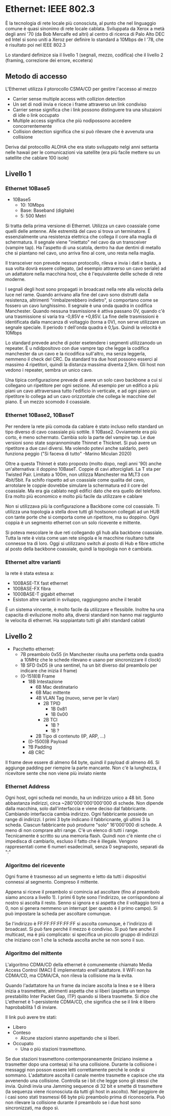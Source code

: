 # Ethernet: IEEE 802.3

È la tecnologia di rete locale più conosciuta, al punto che nel linguaggio comune è quasi sinonimo di rete locale cablata.
Sviluppata da Xerox a metà degli anni '70 (da Bob Mercalfe ed altri) al centro di ricerca di Palo Alto
DEC ed Intel si sono uniti a Xeroz per definire lo standard a 10Mbps de l '78, che è risultato poi nel IEEE 802.3

Lo standard definizce sia il livello 1 (segnali, mezzo, codifica) che il livello 2 (framing, correzione dei errore, eccetera)

## Metodo di accesso

L'Ethernet utilizza il ptorocollo CSMA/CD per gestire l'accesso al mezzo
* Carrier sense multiple access with collizion detection
* Un set di nodi invia e ricece i frame attraverso un link condiviso
* Carrier sense significa che i link possono distinguere tra una situzaioni di idle o link occupato
* Multiple access significa che più nodipossono accedere concorrentemente
* Collision detection significa che si può rilevare che è avvenuta una collisione

Deriva dal protocolllo ALOHA che era stato sviluppato nelgi anni settanta nelle hawaii per le comunicazioni via satellite (era più facile mettere su un satellite che cablare 100 isole)

## Livello 1

### Ethernet 10Base5

* 10Base5
  * 10: 10Mbps
  * Base: Baseband (digitale)
  * 5: 500 Metri

Si tratta della prima versione di Ethernet. Utilizza un cavo coassiale come quelli delle antenne. Alle estremità del cavo si trova un terminatore. È essenzialmente una resistenza elettrica che collega il core alla maglia di schermatura.
Il segnale viene "iniettato" nel cavo da un transceiver (vampire tap). Ha l'aspetto di una scatola, dentro ha due dentini di metallo che si piantano nel cavo, uno arriva fino al core, uno resta nella maglia.

Il transceiver non prevede nessun protocollo, rileva e invia i dati e basta, a sua volta dovrà essere collegato, (ad esempio attraverso un cavo seriale) ad un adattatore nella macchina host, che è l'equivalente dellle schede di rete moderne.

I segnali degli host sono propagati in broadcast nella rete alla velocità della luce nel rame. Quando arrivano alla fine del cavo sono distrutti dalla resistenza, altrimenti "rimbalzerebbero indietro", si comportano come se fossero un cavo lunghissimo.
Il segnale è una onda quadra in codifica Manchester. Quando nessuna trasmissione è attiva passano 0V, quando c'è una trasmissione si varia tra -0,85V e +0,85V. La fine delle trasmissioni è identificata dalla mancanza di voltaggio (torna a 0V), non serve utilizzare un segnale speciale.
Il periodo $\tau$ dell'onda quadra è 0,1$\mu$s. Quindi la velocità è 10Mbps

Lo standard prevede anche di poter esetendere i segmenti utilizzanodo un repeater. È u ndidpositovo con due vampre tap che legge la codifica manchester da un cavo e la ricodifica sull'altro, ma senza leggerla, nemmeno il check del CRC.
Da standard tra due host possono esserci al massimo 4 ripetitori, quindi la distanza massima diventa 2,5km. 
Gli host non vedono i repeater, sembra un unico cavo.

Una tipica configurazione prevede di avere un solo cavo backbone a cui si collegano un ripetitore per ogni sezione. Ad esempio per un edifico a più piani un cavo attraversava tutto l'edificio in verticale, e ad ogni piano un  ripetitore lo collega ad un cavo orizzontale che collega le macchine del piano.
È un mezzo scomodo il coassiale.

### Ethernet 10Base2, 10BaseT

Per rendere la rete più comoda da cablare è stato incluso nello standard un tipo diverso di cavo coassiale più sottile. Il 10Base2. Ovviamente era più corto, è meno schermato. Cambia solo la parte del vampire tap. Le due versioni sono state soprannominate Thinnet e Thicknet.
Si può avere un ripetitore a due cavi diversi. Ma volendo potevi anche saldarlo, però funziona peggio ("Si faceva di tutto" -Marino Miculan 2020)

Oltre a questa Thinnet è stato proposto (molto dopo, negli anni '90) anche un'alternativa: il doppino 10BaseT. Coppie di cavi attorcigliati. La T sta per Twisted Pair.
Limitato a 100m, non utilizza Manchester ma MLT3 con 4bit/5bit. Fa schifo rispetto ad un coassiale come qualita del cavo, arrotolare le coppie dovrebbe simulare la schermatura ed il core del coassiale. Ma era gia cablato negli edifici dato che era quello del telefono. Era molto più economico e molto più facile da utilizzare e cablare

Non si utilizzava più la configurazione a Backbone come col coassiale. Ti utilizza una topologia a stella dove tutti gli hostsonon collegati ad un HUB con tante porte che si comporta come un ripetitore, ma su doppino.
Ogni coppia è un segmento ethernet con un solo ricevente e mittente.

Si poteva mescolare le due reti collegando gli hub alla backbone coassiale. Tutta la rete è vista come uan rete singola e le macchine risultano tutte connesse tra di loro.
Oggi si utilizzano switch al posto di Hub e fibre ottiche al posto della backbone coassiale, quindi la topologia non è cambiata.

### Ethernet altre varianti

la rete è stata estesa a:
* 100BASE-TX fast ethernet
* 100BASE-FX fibra
* 1000BASE-T gigabit ethernet
* Esiston altre varianti in sviluppo, raggiungono anche il terabit

È un sistema vincente, è molto facile da utilizzare e flessibile. Inoltre ha una capacita di eviluzione molto alta, diversi standard non hanno mai raggiunto le velocita di ethernet.
Ha soppiantato tutti gli altri standard cablati

## Livello 2

* Pacchetto ethernet:
  * 7B preambolo 0x55 (in Manchester risulta una perfetta onda quadra a 10MHz che le schede rilevano e usano per sincronizzare il clock)
  * 1B SFD 0xD5 (è una sentinel, ha un bit diverso dal preambolo per indicare che inizia il frame)
  * (0-1518)B Frame
    * 18B Intestazione
      * 6B Mac destinatario
      * 6B Mac mittente
      * 4B VLAN Tag (nuovo, serve per le vlan)
        * 2B TPID
          * 1B 0x81
          * 1B 0x00
        * 2B TCI
          * 1B ?
          * 1B ?
      * 2B Tipo di contenuto (IP, ARP, ...)
    * (0-1500)B Payload
    * ?B Padding
    * 4B CRC

Il frame deve essere di almeno 64 byte, quindi il payload di almeno 46. Si aggiunge padding per riempire la parte mancante.
Non c'è la lunghezza, il ricevitore sente che non viene più inviato niente

### Ethernet Address

Ogni host, ogni scheda nel mondo, ha un indirizzo unico a 48 bit. Sono abbastanza indirizzi, circa ~280'000'000'000'000 di schede. Non dipende dalla macchina, solo dall'interfaccia e viene deciso dal fabbricante. Cambiando interfaccia cambia indirizzo.
Ogni fabbricante possiede un range di indirizzi. I primi 3 byte indicano il fabbricnante, gli ultimi 3 la scheda. Ciascun fabbricante può produrre "solo" 16'000'000 di schede. A meno di non comprare altri range.
C'è un elenco di tutti i range.
Tecnicamente è scritto su una memoria flash. Quindi non c'è niente che ci impedisca di cambiarlo, escluso il fatto che è illegale.
Vengono rappresentati come 6 numeri esadecimali, senza 0 segnaposto, separati da ":"

### Algoritmo del ricevente

Ogni frame è trasmesso ad un segmento e letto da tutti i dispositivi connessi al segmento. Compreso il mittente.

Appena si riceve il preambolo si comincia ad ascoltare (fino al preambolo siamo ancora a livello 1). I primi 6 byte sono l'indirizzo, se corrispondono al nostro si ascolta il resto. Senno si ignora e si aspetta che il voltaggio torni a 0, non si genera nemmeno un interrupt (per questo è il primo campo). Si può impostare la scheda per ascoltare comunque.

Se l'indirizzo è FF:FF:FF:FF:FF:FF si ascolta comunque, è l'indirizzo di broadcast. Si può fare perché il mezzo è condiviso. Si può fare anche il multicast, ma è più complicato: si specifica un piccolo gruppo di indirizzi che iniziano con 1 che la scheda ascolta anche se non sono il suo.

### Algoritmo del mittente

L'algoritmo CDMA/CD della ethernet è comunemente chiamato Media Access Control (MAC)
È implementato enell'adattatore.
Il WiFi non ha CDMA/CD, ma CDMA/CA, non rileva la collisione ma la evita.

Quando l'adattatore ha un frame da inciare ascolta la linea e se è libera inizia a trasmettere, altrimenti aspetta che si liberi (aspetta un tempo prestabilito Inter Packet Gap, ITP) quando si libera trasmette.
Si dice che L'ethernet è 1-persistente CDMA/CD, che significa che se il link è libero haprobabilità 1 di inviare.

Il link può avere tre stati:
* Libero
* Conteso
  * Alcune stazioni stanno aspettando che si liberi.
* Occupato
  * Una o più stazioni trasmettono.

Se due stazioni trasmettono contemporaneamente (iniziano insieme a trasmetter dopo una contesa) si ha una collisione. Durante la collisione i messaggi non posson essere letti correttamente perché le onde si sommano.
L'adattatore ascolta il canale mentre trasmette e capisce che sta avvenendo una collisione. Controlla se i bit che legge sono gli stessi che invia. Quindi invia una Jamming sequence di 32 bit e smette di trasmettere (la sequenza viene riconosciuta da tutti gli host in ascolto).
Nel peggiore de i casi sono stati trasmessi 66 byte più preambolo prima di riconoscerla. Può non rilevare la collisione durante il preambolo se i due host sono sincronizzati, ma dopo sì.